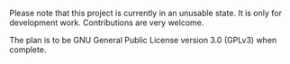 Please note that this project is currently in an unusable state. 
It is only for development work.
Contributions are very welcome.

The plan is to be GNU General Public License version 3.0 (GPLv3) when complete. 